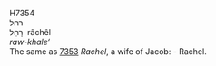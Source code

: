 <body>
  <p>H7354<br>  רחל  <br> רָחֵל  ‎  râchêl  <br><i>raw-khale‘ </i><br>The same as <a href="h7353.htm">7353</a>  <i>Rachel</i>, a wife of Jacob: - Rachel.<br></p>
 </body>